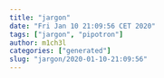```yaml
---
title: "jargon"
date: "Fri Jan 10 21:09:56 CET 2020"
tags: ["jargon", "pipotron"]
author: m1ch3l
categories: ["generated"]
slug: "jargon/2020-01-10-21:09:56"
---
```



